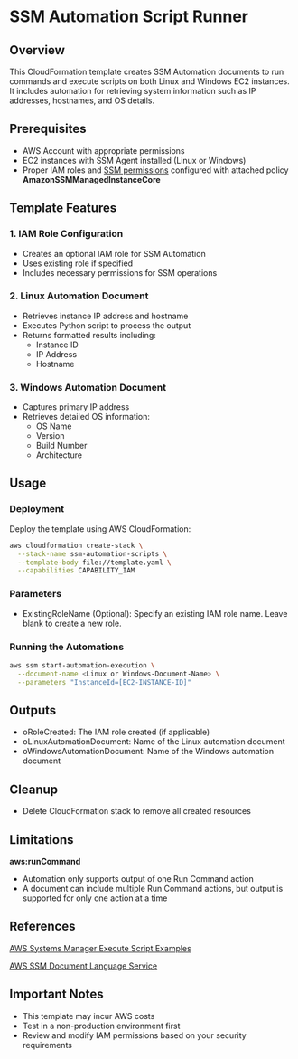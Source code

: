 # SSM Automation Script Runner

## Overview
This CloudFormation template creates SSM Automation documents to run commands and execute scripts on both Linux and Windows EC2 instances. It includes automation for retrieving system information such as IP addresses, hostnames, and OS details.

## Prerequisites
- AWS Account with appropriate permissions
- EC2 instances with SSM Agent installed (Linux or Windows)
- Proper IAM roles and [SSM permissions](https://docs.aws.amazon.com/systems-manager/latest/userguide/setup-instance-permissions.html) configured with attached policy **AmazonSSMManagedInstanceCore**

## Template Features

### 1. IAM Role Configuration
- Creates an optional IAM role for SSM Automation
- Uses existing role if specified
- Includes necessary permissions for SSM operations

### 2. Linux Automation Document
- Retrieves instance IP address and hostname
- Executes Python script to process the output
- Returns formatted results including:
  - Instance ID
  - IP Address
  - Hostname

### 3. Windows Automation Document
- Captures primary IP address
- Retrieves detailed OS information:
  - OS Name
  - Version
  - Build Number
  - Architecture

## Usage

### Deployment
Deploy the template using AWS CloudFormation:

```bash
aws cloudformation create-stack \
  --stack-name ssm-automation-scripts \
  --template-body file://template.yaml \
  --capabilities CAPABILITY_IAM
```

### Parameters

- ExistingRoleName (Optional): Specify an existing IAM role name. Leave blank to create a new role.

### Running the Automations

```bash
aws ssm start-automation-execution \
  --document-name <Linux or Windows-Document-Name> \
  --parameters "InstanceId=[EC2-INSTANCE-ID]"
```

## Outputs

- oRoleCreated: The IAM role created (if applicable)
- oLinuxAutomationDocument: Name of the Linux automation document
- oWindowsAutomationDocument: Name of the Windows automation document

## Cleanup

- Delete CloudFormation stack to remove all created resources

## Limitations

**aws:runCommand**

- Automation only supports output of one Run Command action
- A document can include multiple Run Command actions, but output is supported for only one action at a time

## References

[AWS Systems Manager Execute Script Examples](https://github.com/aws-samples/aws-systems-manager-executescript-slack/blob/main/EncryptedVolsToSlack.yaml)

[AWS SSM Document Language Service](https://github.com/aws/amazon-ssm-document-language-service/blob/master/src/schema/automation/actions/runCommand.ts)

## Important Notes

- This template may incur AWS costs
- Test in a non-production environment first
- Review and modify IAM permissions based on your security requirements